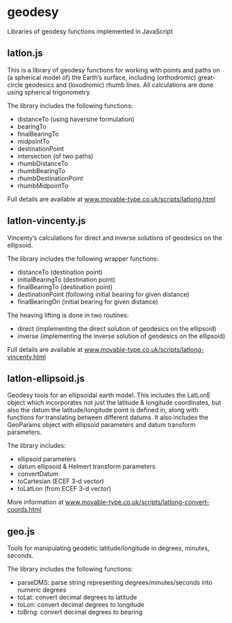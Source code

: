 geodesy
=======

Libraries of geodesy functions implemented in JavaScript

latlon.js
---------

This is a library of geodesy functions for working with points and paths on (a spherical model of) the Earth’s surface, 
including (orthodromic) great-circle geodesics and (loxodromic) rhumb lines. 
All calculations are done using spherical trigonometry.

The library includes the following functions:
- distanceTo (using haversine formulation)
- bearingTo
- finalBearingTo
- midpointTo
- destinationPoint
- intersection (of two paths)
- rhumbDistanceTo
- rhumbBearingTo
- rhumbDestinationPoint
- rhumbMidpointTo

Full details are available at www.movable-type.co.uk/scripts/latlong.html

latlon-vincenty.js
------------------

Vincenty’s calculations for direct and inverse solutions of geodesics on the ellipsoid.

The library includes the following wrapper functions:
- distanceTo (destination point)
- initialBearingTo (destination point)
- finalBearingTo (destination point)
- destinationPoint (following initial bearing for given distance)
- finalBearingOn (initial bearing for given distance)

The heaving lifting is done in two routines:
- direct (implementing the direct solution of geodesics on the ellipsoid)
- inverse (implementing the inverse solution of geodesics on the ellipsoid)

Full details are available at www.movable-type.co.uk/scripts/latlong-vincenty.html

latlon-ellipsoid.js
-------------------

Geodesy tools for an ellipsoidal earth model. 
This includes the LatLonE object which incorporates not just the latitude & longitude coordinates, 
but also the datum the latitude/longitude point is defined in, 
along with functions for translating between different datums. 
It also includes the GeoParams object with ellipsoid parameters and datum transform parameters.

The library includes:
- ellipsoid parameters
- datum ellipsoid & Helmert transform parameters
- convertDatum
- toCartesian (ECEF 3-d vector)
- toLatLon (from ECEF 3-d vector)

More information at www.movable-type.co.uk/scripts/latlong-convert-coords.html

geo.js
------

Tools for manipulating geodetic latitude/longitude in degrees, minutes, seconds.

The library includes the following functions:
- parseDMS: parse string representing degrees/minutes/seconds into numeric degrees
- toLat: convert decimal degrees to latitude
- toLon: convert decimal degrees to longitude
- toBrng: convert decimal degrees to bearing
